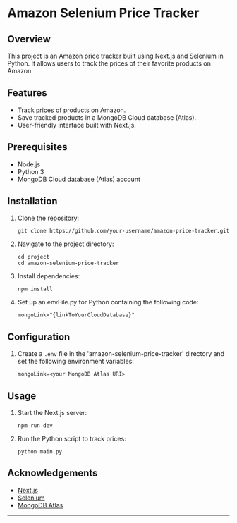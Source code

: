 # Amazon Selenium Price Tracker

## Overview
This project is an Amazon price tracker built using Next.js and Selenium in Python. It allows users to track the prices of their favorite products on Amazon.

## Features
- Track prices of products on Amazon.
- Save tracked products in a MongoDB Cloud database (Atlas).
- User-friendly interface built with Next.js.

## Prerequisites
- Node.js
- Python 3
- MongoDB Cloud database (Atlas) account

## Installation
1. Clone the repository:
    ```
    git clone https://github.com/your-username/amazon-price-tracker.git
    ```
2. Navigate to the project directory:
    ```
    cd project
    cd amazon-selenium-price-tracker
    ```
3. Install dependencies:
    ```
    npm install
    ```
4. Set up an envFile.py for Python containing the following code:
    ```
    mongoLink="{linkToYourCloudDatabase}"
    ```

## Configuration
1. Create a `.env` file in the 'amazon-selenium-price-tracker' directory and set the following environment variables:
    ```
    mongoLink=<your MongoDB Atlas URI>
    ```

## Usage
1. Start the Next.js server:
    ```
    npm run dev
    ```
2. Run the Python script to track prices:
    ```
    python main.py
    ```

## Acknowledgements
- [Next.js](https://nextjs.org/)
- [Selenium](https://www.selenium.dev/)
- [MongoDB Atlas](https://www.mongodb.com/cloud/atlas)

---